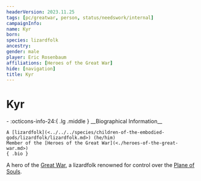 ```yaml
---
headerVersion: 2023.11.25
tags: [pc/greatwar, person, status/needswork/internal]
campaignInfo:
name: Kyr
born:
species: lizardfolk
ancestry:
gender: male
player: Eric Rosenbaum
affiliations: [Heroes of the Great War]
hide: [navigation]
title: Kyr
---
```

# Kyr
<div class="grid cards ext-narrow-margin ext-one-column" markdown>
- :octicons-info-24:{ .lg .middle } __Biographical Information__

    A [lizardfolk](<../../../species/children-of-the-embodied-gods/lizardfolk/lizardfolk.md>) (he/him)  
    Member of the [Heroes of the Great War](<./heroes-of-the-great-war.md>)  
    { .bio }

</div>


A hero of the [Great War](<../../../events/1500s/great-war.md>), a lizardfolk renowned for control over the [Plane of Souls](<../../../cosmology/multiverse/plane-of-souls.md>).

